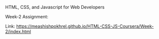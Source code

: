 HTML, CSS, and Javascript for Web Developers

Week-2 Assignment:

Link: https://meashishpokhrel.github.io/HTML-CSS-JS-Coursera/Week-2/index.html